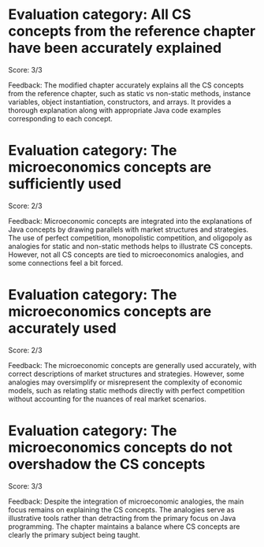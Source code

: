 # Evaluation category: All CS concepts from the reference chapter have been accurately explained

Score: 3/3

Feedback: The modified chapter accurately explains all the CS concepts from the reference chapter, such as static vs non-static methods, instance variables, object instantiation, constructors, and arrays. It provides a thorough explanation along with appropriate Java code examples corresponding to each concept.

# Evaluation category: The microeconomics concepts are sufficiently used

Score: 2/3

Feedback: Microeconomic concepts are integrated into the explanations of Java concepts by drawing parallels with market structures and strategies. The use of perfect competition, monopolistic competition, and oligopoly as analogies for static and non-static methods helps to illustrate CS concepts. However, not all CS concepts are tied to microeconomics analogies, and some connections feel a bit forced.

# Evaluation category: The microeconomics concepts are accurately used

Score: 2/3

Feedback: The microeconomic concepts are generally used accurately, with correct descriptions of market structures and strategies. However, some analogies may oversimplify or misrepresent the complexity of economic models, such as relating static methods directly with perfect competition without accounting for the nuances of real market scenarios.

# Evaluation category: The microeconomics concepts do not overshadow the CS concepts

Score: 3/3

Feedback: Despite the integration of microeconomic analogies, the main focus remains on explaining the CS concepts. The analogies serve as illustrative tools rather than detracting from the primary focus on Java programming. The chapter maintains a balance where CS concepts are clearly the primary subject being taught.

